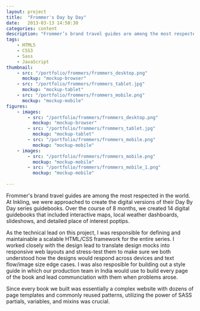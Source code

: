 ```yaml
---
layout: project
title:  "Frommer's Day by Day"
date:   2013-03-13 14:50:30
categories: content
description: "Frommer’s brand travel guides are among the most respected in the world. At Inkling, we were approached to create the digital versions of their Day By Day series guidebooks. Over the course of 8 months, we created 14 digital guidebooks that included interactive maps, local weather dashboards, slideshows, and detailed place of interest poptips."
tags:
    - HTML5
    - CSS3
    - Sass
    - JavaScript
thumbnail: 
    - src: "/portfolio/frommers/frommers_desktop.png"
      mockup: "mockup-browser"
    - src: "/portfolio/frommers/frommers_tablet.jpg"
      mockup: "mockup-tablet"
    - src: "/portfolio/frommers/frommers_mobile.png"
      mockup: "mockup-mobile"
figures:
    - images: 
        - src: "/portfolio/frommers/frommers_desktop.png"
          mockup: "mockup-browser"
        - src: "/portfolio/frommers/frommers_tablet.jpg"
          mockup: "mockup-tablet"
        - src: "/portfolio/frommers/frommers_mobile.png"
          mockup: "mockup-mobile"
    - images: 
        - src: "/portfolio/frommers/frommers_mobile.png"
          mockup: "mockup-mobile"
        - src: "/portfolio/frommers/frommers_mobile_1.png"
          mockup: "mockup-mobile"
        
---
```


Frommer's brand travel guides are among the most respected in the world. At Inkling, we were approached to create the digital versions of their Day By Day series guidebooks. Over the course of 8 months, we created 14 digital guidebooks that included interactive maps, local weather dashboards, slideshows, and detailed place of interest poptips.

As the technical lead on this project, I was responsible for defining and maintainable a scalable HTML/CSS framework for the entire series. I worked closely with the design lead to translate design mocks into responsive web layouts and stress-test them to make sure we both understood how the designs would respond across devices and text flow/image size edge cases. I was also resposible for building out a style guide in which our production team in India would use to build every page of the book and lead communciation with them when problems arose.

Since every book we built was essentially a complex website with dozens of page templates and commonly reused patterns, utilizing the power of SASS partials, variables, and mixins was crucial.